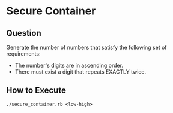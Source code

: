 # Secure Container

## Question
Generate the number of numbers that satisfy the following set of requirements:
- The number's digits are in ascending order.
- There must exist a digit that repeats EXACTLY twice.

## How to Execute
```./secure_container.rb <low-high>```